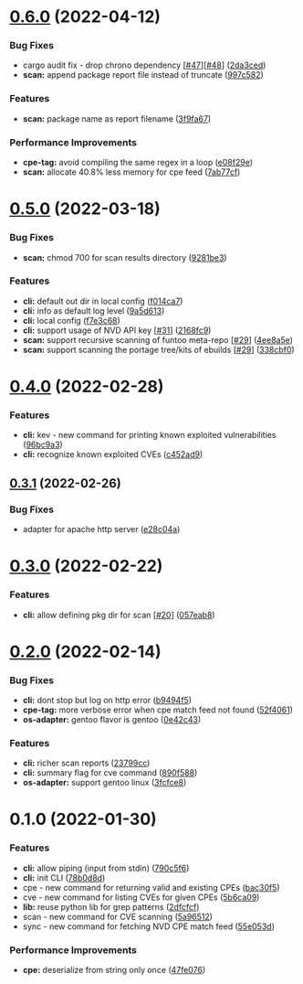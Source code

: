 # [0.6.0](https://github.com/mrl5/vulner/compare/v0.5.0...v0.6.0) (2022-04-12)


### Bug Fixes

* cargo audit fix - drop chrono dependency [[#47](https://github.com/mrl5/vulner/issues/47)][[#48](https://github.com/mrl5/vulner/issues/48)] ([2da3ced](https://github.com/mrl5/vulner/commit/2da3cedd3c41e6bd700c0e0fddc50d09f639a197))
* **scan:** append package report file instead of truncate ([997c582](https://github.com/mrl5/vulner/commit/997c582dc48891c70d663ab6419b1da5b09e8cdf))


### Features

* **scan:** package name as report filename ([3f9fa67](https://github.com/mrl5/vulner/commit/3f9fa670d55881308fedc1d6e724c45566c9091e))


### Performance Improvements

* **cpe-tag:** avoid compiling the same regex in a loop ([e08f29e](https://github.com/mrl5/vulner/commit/e08f29e27db955a9de6288b2c5fa5c7f912f32b9))
* **scan:** allocate 40.8% less memory for cpe feed ([7ab77cf](https://github.com/mrl5/vulner/commit/7ab77cfa7fd18b7a386b500e4134d7cb71736985))



# [0.5.0](https://github.com/mrl5/vulner/compare/v0.4.0...v0.5.0) (2022-03-18)


### Bug Fixes

* **scan:** chmod 700 for scan results directory ([9281be3](https://github.com/mrl5/vulner/commit/9281be32f6ddfda0d209744d7a81c44ec673d7a5))


### Features

* **cli:** default out dir in local config ([f014ca7](https://github.com/mrl5/vulner/commit/f014ca742e89d9c5fa3bee54f91487d45c68b83c))
* **cli:** info as default log level ([9a5d613](https://github.com/mrl5/vulner/commit/9a5d61313b780bdc176866f17f71276d79815a32))
* **cli:** local config ([f7e3c68](https://github.com/mrl5/vulner/commit/f7e3c6801baa22d5cd3c16fb0e21190df0f35d6a))
* **cli:** support usage of NVD API key [[#31](https://github.com/mrl5/vulner/issues/31)] ([2168fc9](https://github.com/mrl5/vulner/commit/2168fc9a4fdf6b749b76df72ef9aeb8fdb8a7fc2))
* **scan:** support recursive scanning of funtoo meta-repo [[#29](https://github.com/mrl5/vulner/issues/29)] ([4ee8a5e](https://github.com/mrl5/vulner/commit/4ee8a5e2d9a8af2a1550fa9be52c631e1babf0cf))
* **scan:** support scanning the portage tree/kits of ebuilds [[#29](https://github.com/mrl5/vulner/issues/29)] ([338cbf0](https://github.com/mrl5/vulner/commit/338cbf0555882d46d6385a514017d546c544f743))



# [0.4.0](https://github.com/mrl5/vulner/compare/v0.3.1...v0.4.0) (2022-02-28)


### Features

* **cli:** kev - new command for printing known exploited vulnerabilities ([96bc9a3](https://github.com/mrl5/vulner/commit/96bc9a3766e97838c1e29d7214672b422f0a1493))
* **cli:** recognize known exploited CVEs ([c452ad9](https://github.com/mrl5/vulner/commit/c452ad947678604051d41f5732256ad70cac6641))



## [0.3.1](https://github.com/mrl5/vulner/compare/v0.3.0...v0.3.1) (2022-02-26)


### Bug Fixes

* adapter for apache http server ([e28c04a](https://github.com/mrl5/vulner/commit/e28c04ac1b08ccd6e2c89e692e421ba97dcaa970))



# [0.3.0](https://github.com/mrl5/vulner/compare/v0.2.0...v0.3.0) (2022-02-22)


### Features

* **cli:** allow defining pkg dir for scan [[#20](https://github.com/mrl5/vulner/issues/20)] ([057eab8](https://github.com/mrl5/vulner/commit/057eab85892d8570fbc06bfda71b3265de9045c9))



# [0.2.0](https://github.com/mrl5/vulner/compare/v0.1.0...v0.2.0) (2022-02-14)


### Bug Fixes

* **cli:** dont stop but log on http error ([b9494f5](https://github.com/mrl5/vulner/commit/b9494f506163997d719139ec03e887350f2f3f0c))
* **cpe-tag:** more verbose error when cpe match feed not found ([52f4061](https://github.com/mrl5/vulner/commit/52f4061d2e16dc2ea03db40905ce6e060876af5b))
* **os-adapter:** gentoo flavor is gentoo ([0e42c43](https://github.com/mrl5/vulner/commit/0e42c439e632a44ba6c326538159a8ae1254a7ad))


### Features

* **cli:** richer scan reports ([23799cc](https://github.com/mrl5/vulner/commit/23799ccad50e578abbe7cf2850c756a3c913b857))
* **cli:** summary flag for cve command ([890f588](https://github.com/mrl5/vulner/commit/890f5887aec4290224347a3a2f7d6f9025630a91))
* **os-adapter:** support gentoo linux ([3fcfce8](https://github.com/mrl5/vulner/commit/3fcfce81f89f52e5cd415917aa1fb42bc953788e))



# 0.1.0 (2022-01-30)


### Features

* **cli:** allow piping (input from stdin) ([790c5f6](https://github.com/mrl5/vulner/commit/790c5f607ecf934474a6898d3f69f658b4838ecf))
* **cli:** init CLI ([78b0d8d](https://github.com/mrl5/vulner/commit/78b0d8d7790073080eb10616dcbdc81b23e4d07e))
* cpe - new command for returning valid and existing CPEs ([bac30f5](https://github.com/mrl5/vulner/commit/bac30f5da64479ac25b1007402fe05720d9675f8))
* cve - new command for listing CVEs for given CPEs ([5b6ca09](https://github.com/mrl5/vulner/commit/5b6ca095fc1de36163d3ba36bd8f929a8144718c))
* **lib:** reuse python lib for grep patterns ([2dfcfcf](https://github.com/mrl5/vulner/commit/2dfcfcf703a1fc87eb3aca32b65281f486240181))
* scan - new command for CVE scanning ([5a96512](https://github.com/mrl5/vulner/commit/5a9651281da9cffad2432fc9d9f4164bf417f799))
* sync - new command for fetching NVD CPE match feed ([55e053d](https://github.com/mrl5/vulner/commit/55e053d129738293de7bb5714ead197d28330759))


### Performance Improvements

* **cpe:** deserialize from string only once ([47fe076](https://github.com/mrl5/vulner/commit/47fe0760a55cfc28b1804cd050455cee98c7cdcb))



